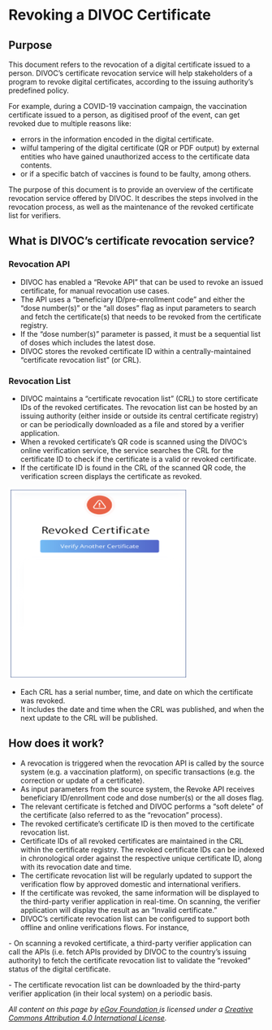 # Revoking a DIVOC Certificate

## Purpose

This document refers to the revocation of a digital certificate issued to a person. DIVOC’s certificate revocation service will help stakeholders of a program to revoke digital certificates, according to the issuing authority’s predefined policy.

For example, during a COVID-19 vaccination campaign, the vaccination certificate issued to a person, as digitised proof of the event, can get revoked due to multiple reasons like:

* errors in the information encoded in the digital certificate.&#x20;
* wilful tampering of the digital certificate (QR or PDF output) by external entities who have gained unauthorized access to the certificate data contents.&#x20;
* or if a specific batch of vaccines is found to be faulty, among others.

The purpose of this document is to provide an overview of the certificate revocation service offered by DIVOC. It describes the steps involved in the revocation process, as well as the maintenance of the revoked certificate list for verifiers.

## **What is DIVOC’s certificate revocation service?**

### **Revocation API**

* DIVOC has enabled a “Revoke API” that can be used to revoke an issued certificate, for manual revocation use cases.&#x20;
* The API uses a “beneficiary ID/pre-enrollment code” and either the “dose number(s)” or the “all doses” flag as input parameters to search and fetch the certificate(s) that needs to be revoked from the certificate registry.&#x20;
* If the “dose number(s)” parameter is passed, it must be a sequential list of doses which includes the latest dose.&#x20;
* DIVOC stores the revoked certificate ID within a centrally-maintained “certificate revocation list” (or CRL).

### Revocation List

* DIVOC maintains a “certificate revocation list” (CRL) to store certificate IDs of the revoked certificates. The revocation list can be hosted by an issuing authority (either inside or outside its central certificate registry) or can be periodically downloaded as a file and stored by a verifier application.&#x20;
* When a revoked certificate’s QR code is scanned using the DIVOC’s online verification service, the service searches the CRL for the certificate ID to check if the certificate is a valid or revoked certificate.&#x20;
* If the certificate ID is found in the CRL of the scanned QR code, the verification screen displays the certificate as revoked.

![](<../.gitbook/assets/Screenshot 2022-02-02 at 12.20.09 PM.png>)

* Each CRL has a serial number, time, and date on which the certificate was revoked.&#x20;
* It includes the date and time when the CRL was published, and when the next update to the CRL will be published.

## How does it work?

* A revocation is triggered when the revocation API is called by the source system (e.g. a vaccination platform), on specific transactions (e.g. the correction or update of a certificate).&#x20;
* As input parameters from the source system, the Revoke API receives beneficiary ID/enrollment code and dose number(s) or the all doses flag.&#x20;
* The relevant certificate is fetched and DIVOC performs a “soft delete” of the certificate (also referred to as the “revocation” process).
* The revoked certificate’s certificate ID is then moved to the certificate revocation list.
* Certificate IDs of all revoked certificates are maintained in the CRL within the certificate registry. The revoked certificate IDs can be indexed in chronological order against the respective unique certificate ID, along with its revocation date and time.
* The certificate revocation list will be regularly updated to support the verification flow by approved domestic and international verifiers.
* If the certificate was revoked, the same information will be displayed to the third-party verifier application in real-time. On scanning, the verifier application will display the result as an “Invalid certificate.”
* DIVOC’s certificate revocation list can be configured to support both offline and online verifications flows. For instance,&#x20;

&#x20;          \- On scanning a revoked certificate, a third-party verifier application can call the APIs (i.e. fetch APIs provided by DIVOC to the country’s issuing authority) to fetch the certificate revocation list to validate the “revoked” status of the digital certificate.&#x20;

&#x20;         \- The certificate revocation list can be downloaded by the third-party verifier application (in their local system) on a periodic basis.



_All content on this page by_ [_eGov Foundation_ ](https://egov.org.in)_is licensed under a_ [_Creative Commons Attribution 4.0 International License_](http://creativecommons.org/licenses/by/4.0/)_._
